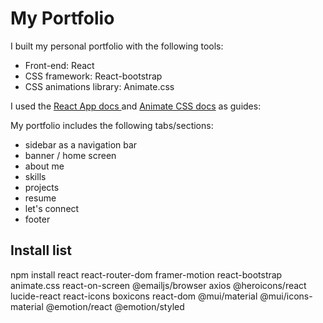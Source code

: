 # My Portfolio

I built my personal portfolio with the following tools:

- Front-end: React
- CSS framework: React-bootstrap
- CSS animations library: Animate.css

I used the [React App docs ](https://create-react-app.dev/docs/getting-started) and [Animate CSS docs](https://animate.style/) as guides:

My portfolio includes the following tabs/sections:
- sidebar as a navigation bar
- banner / home screen
- about me
- skills
- projects
- resume
- let's connect
- footer

## Install list

npm install react react-router-dom framer-motion react-bootstrap animate.css
react-on-screen @emailjs/browser axios @heroicons/react lucide-react react-icons
boxicons react-dom @mui/material @mui/icons-material @emotion/react
@emotion/styled

